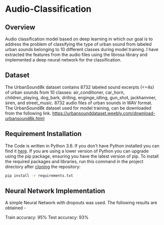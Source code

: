 # Audio-Classification

## Overview
Audio classification model based on deep learning in which our goal is to address the problem of classifying the type of urban sound from labeled urban sounds belonging to 10 different classes during model training. I have extracted the features from the audio files using the librosa library and implemented a deep neural network for the classification.




## Dataset
The UrbanSound8k dataset contains 8732 labeled sound excerpts (<=4s) of urban sounds from 10 classes: air_conditioner, car_horn, children_playing, dog_bark, drilling, enginge_idling, gun_shot, jackhammer, siren, and street_music. 8732 audio files of urban sounds in WAV format.
The UrbanSound8k dataset used for model training, can be downloaded from the following link.
 https://urbansounddataset.weebly.com/download-urbansound8k.html
 
## Requirement Installation
The Code is written in Python 3.6. If you don't have Python installed you can find it [here](https://www.python.org/downloads/). If you are using a lower version of Python you can upgrade using the pip package, ensuring you have the latest version of pip. To install the required packages and libraries, run this command in the project directory after [cloning](https://www.howtogeek.com/451360/how-to-clone-a-github-repository/) the repository:
```bash
pip install -r requirements.txt
```

## Neural Network Implementation
A simple Neural Network with dropouts was used.
The following results are obtained -

Train accuracy: 95%
Test accuracy: 93%


